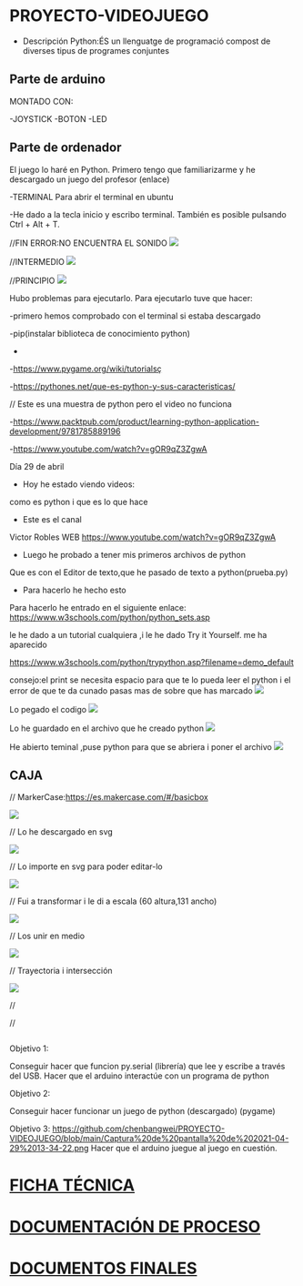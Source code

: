 # PROYECTO-VIDEOJUEGO

* Descripción
Python:ÉS un llenguatge de programació compost de diverses tipus de programes conjuntes

## Parte de arduino

MONTADO CON:

-JOYSTICK
-BOTON
-LED


## Parte de ordenador

El juego lo haré en Python. Primero tengo que familiarizarme y he descargado un juego del profesor (enlace)

-TERMINAL Para abrir el terminal en ubuntu

-He dado a la tecla inicio y escribo terminal. También es posible pulsando Ctrl + Alt + T.

//FIN  ERROR:NO ENCUENTRA EL SONIDO
![](https://github.com/chenbangwei/PROYECTO-VIDEOJUEGO/blob/main/Captura%20de%20pantalla%20de%202021-04-28%2012-58-19.png)

//INTERMEDIO
![](https://github.com/chenbangwei/PROYECTO-VIDEOJUEGO/blob/main/Captura%20de%20pantalla%20de%202021-04-28%2012-52-33.png)

//PRINCIPIO
![](https://github.com/chenbangwei/PROYECTO-VIDEOJUEGO/blob/main/Captura%20de%20pantalla%20de%202021-04-28%2012-50-03.png)

Hubo problemas para ejecutarlo. Para ejecutarlo tuve que hacer:


-primero hemos comprobado con el terminal si estaba descargado 

-pip(instalar biblioteca de conocimiento python)

-


-https://www.pygame.org/wiki/tutorialsç

-https://pythones.net/que-es-python-y-sus-caracteristicas/

// Este es una muestra de python pero el video no funciona

-https://www.packtpub.com/product/learning-python-application-development/9781785889196

-https://www.youtube.com/watch?v=gOR9qZ3ZgwA

Día 29 de abril

* Hoy he estado viendo videos: 

como es python i que es lo que hace

* Este es el canal

 Victor Robles WEB https://www.youtube.com/watch?v=gOR9qZ3ZgwA

* Luego he probado a tener mis primeros archivos de python 

 Que es con el Editor de texto,que he pasado de texto a python(prueba.py)

* Para hacerlo he hecho esto

 Para hacerlo he entrado en el siguiente enlace: https://www.w3schools.com/python/python_sets.asp 
 
 le he dado a un tutorial cualquiera ,i le he dado Try it Yourself. me ha aparecido 
 
 https://www.w3schools.com/python/trypython.asp?filename=demo_default
 
consejo:el print se necesita espacio para que te lo pueda leer el python i el error de que te da cunado pasas mas de sobre que has marcado 
![](https://github.com/chenbangwei/PROYECTO-VIDEOJUEGO/blob/main/Captura%20de%20pantalla%20de%202021-04-29%2012-50-50.png)

Lo pegado el codigo 
![](https://github.com/chenbangwei/PROYECTO-VIDEOJUEGO/blob/main/Captura%20de%20pantalla%20de%202021-04-29%2013-29-26.png)

Lo he guardado en el archivo que he creado python
![](https://github.com/chenbangwei/PROYECTO-VIDEOJUEGO/blob/main/Captura%20de%20pantalla%20de%202021-04-29%2013-34-22.png)

He abierto teminal ,puse python para que se abriera i poner el archivo
![](https://github.com/chenbangwei/PROYECTO-VIDEOJUEGO/blob/main/Captura%20de%20pantalla%20de%202021-04-29%2013-36-05.png)

## CAJA 

// MarkerCase:https://es.makercase.com/#/basicbox 

![](https://github.com/chenbangwei/PROYECTO-VIDEOJUEGO/blob/main/Captura%20de%20pantalla%20de%202021-04-30%2010-42-50.png)

// Lo he descargado en svg 

![](https://github.com/chenbangwei/PROYECTO-VIDEOJUEGO/blob/main/Captura%20de%20pantalla%20de%202021-04-30%2012-55-06.png)

// Lo importe en svg para poder editar-lo

![](https://github.com/chenbangwei/PROYECTO-VIDEOJUEGO/blob/main/Captura%20de%20pantalla%20de%202021-04-30%2012-15-50.png)

// Fui a transformar i le di a escala (60 altura,131 ancho)

![](https://github.com/chenbangwei/PROYECTO-VIDEOJUEGO/blob/main/Captura%20de%20pantalla%20de%202021-04-30%2012-16-12.png)

// Los unir en medio 

![](https://github.com/chenbangwei/PROYECTO-VIDEOJUEGO/blob/main/Captura%20de%20pantalla%20de%202021-04-30%2012-16-36.png)

// Trayectoria i intersección

![](https://github.com/chenbangwei/PROYECTO-VIDEOJUEGO/blob/main/Captura%20de%20pantalla%20de%202021-04-30%2012-16-56.png)

// 

[](https://github.com/chenbangwei/PROYECTO-VIDEOJUEGO/blob/main/prueba%20de%20impresion%2001.pdf)

//

![]()

Objetivo 1:

Conseguir hacer que funcion py.serial (librería) que lee y escribe a través del USB.
Hacer que el arduino interactúe con un programa de python

Objetivo 2:

Conseguir hacer funcionar un juego de python (descargado)
(pygame)

Objetivo 3:
https://github.com/chenbangwei/PROYECTO-VIDEOJUEGO/blob/main/Captura%20de%20pantalla%20de%202021-04-29%2013-34-22.png
Hacer que el arduino juegue al juego en cuestión. 



# [FICHA TÉCNICA](https://github.com/chenbangwei/PROYECTO-VIDEOJUEGO/blob/main/FICHA%20T%C3%89CNICA.md)

# [DOCUMENTACIÓN DE PROCESO](https://github.com/chenbangwei/PROYECTO-VIDEOJUEGO/blob/main/DOCUMENTACI%C3%93N%20DE%20PROCESO.md)

# [DOCUMENTOS FINALES](https://github.com/chenbangwei/PROYECTO-VIDEOJUEGO#documentos-finales)
